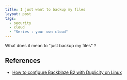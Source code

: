 ```yaml
---
title: I just want to backup my files
layout: post
tags:
  - security
  - cloud
  - "Series : your own cloud"
---
```


What does it mean to "just backup my files" ?


## References

- [How to configure Backblaze B2 with Duplicity on Linux](https://help.backblaze.com/hc/en-us/articles/115001518354-How-to-configure-Backblaze-B2-with-Duplicity-on-Linux)
